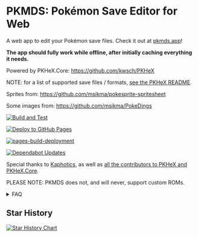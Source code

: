 # PKMDS: Pokémon Save Editor for Web

A web app to edit your Pokémon save files. Check it out at [pkmds.app](https://pkmds.app/)!

**The app should fully work while offline, after initially caching everything it needs.**

Powered by PKHeX.Core: https://github.com/kwsch/PKHeX

NOTE: for a list of supported save files / formats, [see the PKHeX README](https://github.com/codemonkey85/PKHeX?tab=readme-ov-file#readme).

Sprites from: https://github.com/msikma/pokesprite-spritesheet

Some images from: https://github.com/msikma/PokeDings

[![Build and Test](https://github.com/codemonkey85/PKMDS-Blazor/actions/workflows/buildandtest.yml/badge.svg)](https://github.com/codemonkey85/PKMDS-Blazor/actions/workflows/buildandtest.yml)

[![Deploy to GitHub Pages](https://github.com/codemonkey85/PKMDS-Blazor/actions/workflows/main.yml/badge.svg)](https://github.com/codemonkey85/PKMDS-Blazor/actions/workflows/main.yml)

[![pages-build-deployment](https://github.com/codemonkey85/PKMDS-Blazor/actions/workflows/pages/pages-build-deployment/badge.svg)](https://github.com/codemonkey85/PKMDS-Blazor/actions/workflows/pages/pages-build-deployment)

[![Dependabot Updates](https://github.com/codemonkey85/PKMDS-Blazor/actions/workflows/dependabot/dependabot-updates/badge.svg)](https://github.com/codemonkey85/PKMDS-Blazor/actions/workflows/dependabot/dependabot-updates)

Special thanks to [Kaphotics](https://github.com/kwsch/), as well as [all the contributors to PKHeX and PKHeX.Core](https://github.com/kwsch/PKHeX/graphs/contributors).

PLEASE NOTE: PKMDS does not, and will never, support custom ROMs.

<details>
  <summary>FAQ</summary>

Q: What is PKMDS?

A: PKMDS is a web app that allows you to edit your Pokémon save files. It is powered by PKHeX.Core, which is a .NET Core library that can read and write Pokémon save files.

Q: What is PKHeX?

A: PKHeX is a Windows application that allows you to edit your Pokémon save files. PKMDS is a web app that is powered by PKHeX.Core, which is a .NET Core library that can read and write Pokémon save files.

Q: What is PKHeX.Core?

A: PKHeX.Core is a .NET Core library that can read and write Pokémon save files. It is used by PKMDS to read and write Pokémon save files.

Q: What is a Pokémon save file?

A: A Pokémon save file is a file that contains the data for a Pokémon game. It contains information about the player's progress in the game, as well as the Pokémon that the player has caught.

Q: What games are supported by PKMDS?

A: PKMDS currently supports the following games:
- Pokémon Scarlet and Violet
- Pokémon Legends: Arceus
- Pokémon Brilliant Diamond and Shining Pearl
- Pokémon Sword and Shield
- Pokémon Let's Go Pikachu and Eevee
- Pokémon Ultra Sun and Ultra Moon
- Pokémon Sun and Moon
- Pokémon Omega Ruby and Alpha Sapphire
- Pokémon X and Y
- Pokémon Black 2 and White 2
- Pokémon Black and White
- Pokémon HeartGold and SoulSilver
- Pokémon Platinum
- Pokémon Diamond and Pearl
- Pokémon XD: Gale of Darkness
- Pokémon Emerald
- Pokémon FireRed and LeafGreen
- Pokémon Box: Ruby and Sapphire
- Pokémon Colosseum
- Pokémon Ruby and Sapphire
- Pokémon Crystal
- Pokémon Stadium 2
- Pokémon Gold and Silver
- Pokémon Stadium
- Pokémon Yellow
- Pokémon Red and Blue
- Pokémon Green

Q: How do I use PKMDS?

A: To use PKMDS, simply upload your Pokémon save file to the web app. You can then edit the save file using the web app's interface. Once you are done editing the save file, you can download the modified save file and use it with your game.

Q: Is PKMDS free to use?

A: Yes, PKMDS is free to use. You can use it to edit your Pokémon save files without any cost.

Q: Can I trust PKMDS with my save files?

A: PKMDS is an open-source project, which means that you can inspect the source code to see how it works. The source code for PKMDS is available on GitHub, so you can see exactly what the web app is doing with your save files.

Q: Can I contribute to PKMDS?

A: Yes, you can contribute to PKMDS by submitting bug reports, feature requests, or code changes. The source code for PKMDS is available on GitHub, so you can fork the repository and make changes to the code.

Q: Who created PKMDS?

A: PKMDS was created by codemonkey85, who is a software developer with a passion for Pokémon games. The web app is powered by PKHeX.Core, which is a .NET Core library that can read and write Pokémon save files. PKHeX.Core was created and is maintained by Kaphotics. The sprites used in PKMDS are from the pokesprite-spritesheet repository, which is maintained by msikma.

Q: How can I contact the creator of PKMDS?

A: You can contact the creator of PKMDS by sending an email to [michael@bondcodes.com](mailto:michael@bondcodes.com?subject=PKMDS%20for%20Web). You can also reach out to the creator on GitHub by opening an issue on the PKMDS repository.

Q: How can I support PKMDS?

A: You can support PKMDS by starring the project on GitHub, sharing it with your friends, or contributing to the project by submitting bug reports, feature requests, or code changes.

Q: What are the system requirements for PKMDS?

A: PKMDS is a web app, so it can be used on any device that has a web browser. You can use PKMDS on a desktop computer, laptop, tablet, or smartphone. Please note that the app runs best in Google Chrome or Chromium-based browsers - I've noticed some UI bugs in Safari for instance.

Q: Can I use PKMDS on my mobile device?

A: Yes, you can use PKMDS on your mobile device. The web app is designed to be responsive, so it will work on any device that has a web browser.

Q: Can I use PKMDS on my Nintendo Switch?

A: No, you cannot use PKMDS on your Nintendo Switch. The web app is designed to be used on devices that have a web browser, such as a desktop computer, laptop, tablet, or smartphone.

Q: Can I use PKMDS on my Mac?

A: Yes, you can use PKMDS on your Mac. The web app is designed to be used on any device that has a web browser, including Mac computers.

</details>

## Star History

<a href="https://star-history.com/#codemonkey85/PKMDS-Blazor&Date">
 <picture>
   <source media="(prefers-color-scheme: dark)" srcset="https://api.star-history.com/svg?repos=codemonkey85/PKMDS-Blazor&type=Date&theme=dark" />
   <source media="(prefers-color-scheme: light)" srcset="https://api.star-history.com/svg?repos=codemonkey85/PKMDS-Blazor&type=Date" />
   <img alt="Star History Chart" src="https://api.star-history.com/svg?repos=codemonkey85/PKMDS-Blazor&type=Date" />
 </picture>
</a>
